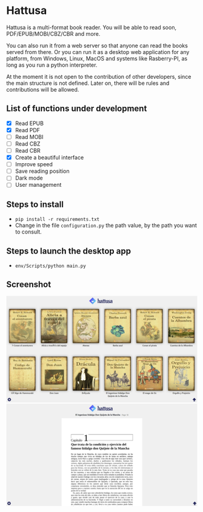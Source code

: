 # Hattusa

Hattusa is a multi-format book reader.
You will be able to read soon, PDF/EPUB/MOBI/CBZ/CBR and more.

You can also run it from a web server so that anyone can read the books served from there. Or you can run it as a desktop web application for any platform, from Windows, Linux, MacOS and systems like Rasberry-PI, as long as you run a python interpreter.

At the moment it is not open to the contribution of other developers, since the main structure is not defined. Later on, there will be rules and contributions will be allowed.

## List of functions under development

- [X] Read EPUB
- [X] Read PDF
- [ ] Read MOBI
- [ ] Read CBZ
- [ ] Read CBR
- [X] Create a beautiful interface
- [ ] Improve speed
- [ ] Save reading position
- [ ] Dark mode
- [ ] User management

## Steps to install
* `pip install -r requirements.txt`
* Change in the file `configuration.py` the path value, by the path you want to consult.

## Steps to launch the desktop app
* `env/Scripts/python main.py`

## Screenshot
<img src="https://raw.githubusercontent.com/OwariStudios/Hattusa/main/screenshot01.jpg?raw=true" alt="Hattusa"/>
<img src="https://raw.githubusercontent.com/OwariStudios/Hattusa/main/screenshot02.jpg?raw=true" alt="Hattusa"/>
